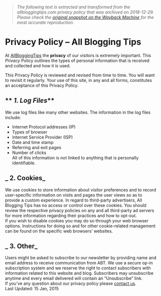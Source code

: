 > *The following text is extracted and transformed from the allbloggingtips.com privacy policy that was archived on 2018-12-29. Please check the [original snapshot on the Wayback Machine](https://web.archive.org/web/20181229170009id_/https%3A//allbloggingtips.com/privacy) for the most accurate reproduction.*

# Privacy Policy – All Blogging Tips

At [AllBloggingTips](https://allbloggingtips.com/ "AllBloggingTips") the **privacy** of our visitors is extremely important. This _Privacy_ Policy outlines the types of personal information that is received and collected and how it is used.

This Privacy Policy is reviewed and revised from time to time. You will want to revisit it regularly. Your use of this site, in any and all forms, constitutes an acceptance of this Privacy Policy.

##  ** _1\. Log Files_**

We use log files like many other websites. The information in the log files include:  
* Internet Protocol addresses (IP)  
* Types of browser  
* Internet Service Provider (ISP)  
* Date and time stamp  
* Referring and exit pages  
* Number of clicks  
All of this information is not linked to anything that is personally identifiable.

##  _ **2\. Cookies**_

We use cookies to store information about visitor preferences and to record user-specific information on visits and pages the user views so as to provide a custom experience. In regard to third-party advertisers, All Blogging Tips has no access or control over these cookies. You should review the respective privacy policies on any and all third-party ad servers for more information regarding their practices and how to opt-out.  
If you wish to disable cookies you may do so through your web browser options. Instructions for doing so and for other cookie-related management can be found on the specific web browsers’ websites.

##  _ **3\. Other**_

Users might be asked to subscribe to our newsletter by providing name and email address to receive communication from ABT. We use a secure op-in subscription system and we reserve the right to contact subscribers with information related to this website and blog. Subscribers may unsubscribe anytime and every email delivered will contain an “Unsubscribe” link.  
If you’ve any question about our privacy policy please [contact us](https://allbloggingtips.com/contact-us/).  
Last Updated: 15 Jan, 2015
